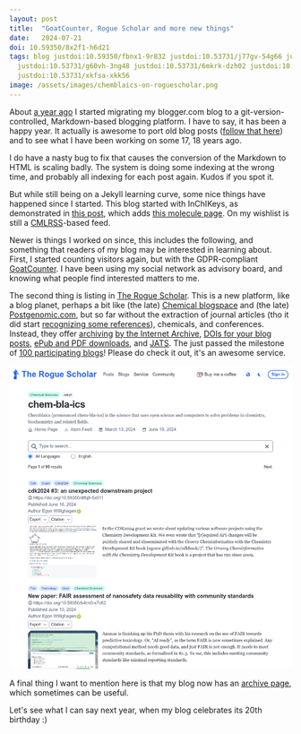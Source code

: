 ```yaml
---
layout: post
title:  "GoatCounter, Rogue Scholar and more new things"
date:   2024-07-21
doi: 10.59350/8x2f1-h6d21
tags: blog justdoi:10.59350/fbnx1-9r832 justdoi:10.53731/j77gv-54g66 justdoi:10.53731/br9f5xa-a556w2t
  justdoi:10.53731/g60vh-3ng48 justdoi:10.53731/6mkrk-dzh02 justdoi:10.53731/1dfxr-hs665 justdoi:10.53731/3w1ye-q6z42
  justdoi:10.53731/xkfsa-xkk56
image: /assets/images/chemblaics-on-roguescholar.png
---
```


About [a year ago](https://chem-bla-ics.linkedchemistry.info/2023/07/27/archiving-and-updating-my-blog.html) I started migrating
my blogger.com blog to a git-version-controlled, Markdown-based blogging platform. I have to say, it has been a happy year.
It actually is awesome to port old blog posts ([follow that here](https://egonw.github.io/blog/)) and to see what I have been
working on some 17, 18 years ago.

I do have a nasty bug to fix that causes the conversion of the Markdown to HTML is scaling badly. The system is doing some indexing at
the wrong time, and probably all indexing for each post again. Kudos if you spot it.

But while still being on a Jekyll learning curve, some nice things have happened since I started. This blog started with
InChIKeys, as demonstrated in [this post](https://doi.org/10.59350/fbnx1-9r832),
which adds [this molecule page](https://chem-bla-ics.linkedchemistry.info/molecule/DEIYFTQMQPDXOT-UHFFFAOYSA-N). On my wishlist
is still a [CMLRSS](https://chem-bla-ics.linkedchemistry.info/tag/rss)-based feed.

Newer is things I worked on since, this includes the following, and something that readers of my blog may be interested in
learning about. First, I started counting visitors again, but with the GDPR-compliant [GoatCounter](https://goatcounter.com/).
I have been using my social network as advisory board, and knowing what people find interested matters to me.

The second thing is listing in [The Rogue Scholar](https://rogue-scholar.org/). This is a new platform, like a blog planet, perhaps
a bit like (the late) [Chemical blogspace](https://chem-bla-ics.blogspot.com/search?q=%22chemical+blogspace%27) and (the late)
[Postgenomic.com](https://chem-bla-ics.blogspot.com/search?q=%22postgenomic.com%22), but so far without the extraction of
journal articles (tho it did start [recognizing some references](https://doi.org/10.53731/j77gv-54g66)),
chemicals, and conferences. Instead, they offer [archiving](https://doi.org/10.53731/br9f5xa-a556w2t)
[by the Internet Archive](https://doi.org/10.53731/g60vh-3ng48), [DOIs for your blog posts](https://doi.org/10.53731/6mkrk-dzh02),
[ePub and PDF downloads](https://doi.org/10.53731/1dfxr-hs665), and [JATS](https://doi.org/10.53731/3w1ye-q6z42).
The just passed the milestone of [100 participating blogs](https://doi.org/10.53731/xkfsa-xkk56)!
Please do check it out, it's an awesome service.

![](/assets/images/chemblaics-on-roguescholar.png)

A final thing I want to mention here is that my blog now has an [archive page](https://chem-bla-ics.linkedchemistry.info/archive/),
which sometimes can be useful.

Let's see what I can say next year, when my blog celebrates its 20th birthday :)
